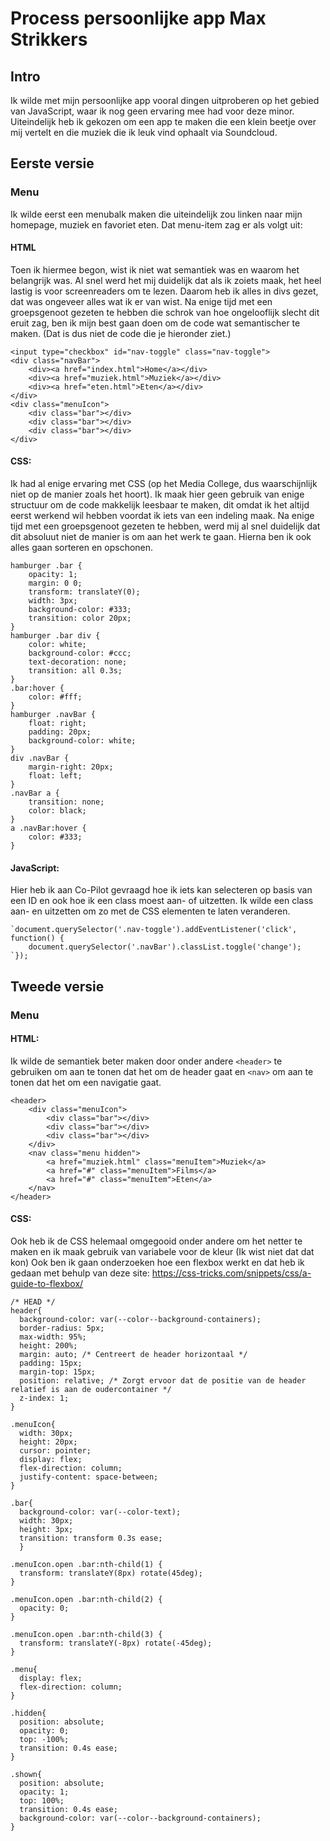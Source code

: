 # Process persoonlijke app Max Strikkers

## Intro
Ik wilde met mijn persoonlijke app vooral dingen uitproberen op het gebied van JavaScript, waar ik nog geen ervaring mee had voor deze minor. Uiteindelijk heb ik gekozen om een app te maken die een klein beetje over mij vertelt en die muziek die ik leuk vind ophaalt via Soundcloud.

## Eerste versie
### Menu
Ik wilde eerst een menubalk maken die uiteindelijk zou linken naar mijn homepage, muziek en favoriet eten. Dat menu-item zag er als volgt uit:

#### HTML
Toen ik hiermee begon, wist ik niet wat semantiek was en waarom het belangrijk was. Al snel werd het mij duidelijk dat als ik zoiets maak, het heel lastig is voor screenreaders om te lezen. Daarom heb ik alles in divs gezet, dat was ongeveer alles wat ik er van wist. Na enige tijd met een groepsgenoot gezeten te hebben die schrok van hoe ongelooflijk slecht dit eruit zag, ben ik mijn best gaan doen om de code wat semantischer te maken. (Dat is dus niet de code die je hieronder ziet.)
```
<input type="checkbox" id="nav-toggle" class="nav-toggle">
<div class="navBar">
    <div><a href="index.html">Home</a></div>
    <div><a href="muziek.html">Muziek</a></div>
    <div><a href="eten.html">Eten</a></div>
</div>
<div class="menuIcon">
    <div class="bar"></div>
    <div class="bar"></div>
    <div class="bar"></div>
</div>
```


#### CSS:
Ik had al enige ervaring met CSS (op het Media College, dus waarschijnlijk niet op de manier zoals het hoort). Ik maak hier geen gebruik van enige structuur om de code makkelijk leesbaar te maken, dit omdat ik het altijd eerst werkend wil hebben voordat ik iets van een indeling maak. Na enige tijd met een groepsgenoot gezeten te hebben, werd mij al snel duidelijk dat dit absoluut niet de manier is om aan het werk te gaan. Hierna ben ik ook alles gaan sorteren en opschonen.
```
hamburger .bar {
    opacity: 1;
    margin: 0 0;
    transform: translateY(0);
    width: 3px;
    background-color: #333;
    transition: color 20px;
}
hamburger .bar div {
    color: white;
    background-color: #ccc;
    text-decoration: none;
    transition: all 0.3s;
}
.bar:hover {
    color: #fff;
}
hamburger .navBar {
    float: right;
    padding: 20px;
    background-color: white;
}
div .navBar {
    margin-right: 20px;
    float: left;
}
.navBar a {
    transition: none;
    color: black;
}
a .navBar:hover {
    color: #333;
}

```

#### JavaScript:
Hier heb ik aan Co-Pilot gevraagd hoe ik iets kan selecteren op basis van een ID en ook hoe ik een class moest aan- of uitzetten. Ik wilde een class aan- en uitzetten om zo met de CSS elementen te laten veranderen.
```
`document.querySelector('.nav-toggle').addEventListener('click', function() {
    document.querySelector('.navBar').classList.toggle('change');
`});
```

## Tweede versie
### Menu


#### HTML:
Ik wilde de semantiek beter maken door onder andere ```<header>``` te gebruiken om aan te tonen dat het om de header gaat en ```<nav>``` om aan te tonen dat het om een navigatie gaat.
```
<header>
    <div class="menuIcon">
        <div class="bar"></div>
        <div class="bar"></div>
        <div class="bar"></div>
    </div>
    <nav class="menu hidden">
        <a href="muziek.html" class="menuItem">Muziek</a>
        <a href="#" class="menuItem">Films</a>
        <a href="#" class="menuItem">Eten</a>
    </nav>
</header>
```

#### CSS: 
Ook heb ik de CSS helemaal omgegooid onder andere om het netter te maken en ik maak gebruik van variabele voor de kleur (Ik wist niet dat dat kon) Ook ben ik gaan onderzoeken hoe een flexbox werkt en dat heb ik gedaan met behulp van deze site: https://css-tricks.com/snippets/css/a-guide-to-flexbox/

```
/* HEAD */
header{
  background-color: var(--color--background-containers);
  border-radius: 5px;
  max-width: 95%;
  height: 200%;
  margin: auto; /* Centreert de header horizontaal */
  padding: 15px;
  margin-top: 15px;
  position: relative; /* Zorgt ervoor dat de positie van de header relatief is aan de oudercontainer */
  z-index: 1;
}

.menuIcon{
  width: 30px;
  height: 20px;
  cursor: pointer;
  display: flex;
  flex-direction: column;
  justify-content: space-between;
}

.bar{
  background-color: var(--color-text);
  width: 30px;
  height: 3px;
  transition: transform 0.3s ease;
  }

.menuIcon.open .bar:nth-child(1) {
  transform: translateY(8px) rotate(45deg);
}

.menuIcon.open .bar:nth-child(2) {
  opacity: 0;
}

.menuIcon.open .bar:nth-child(3) {
  transform: translateY(-8px) rotate(-45deg);
}

.menu{
  display: flex;
  flex-direction: column;
}

.hidden{
  position: absolute;
  opacity: 0;
  top: -100%;
  transition: 0.4s ease;
} 

.shown{
  position: absolute;
  opacity: 1;
  top: 100%;
  transition: 0.4s ease;
  background-color: var(--color--background-containers);
}
```